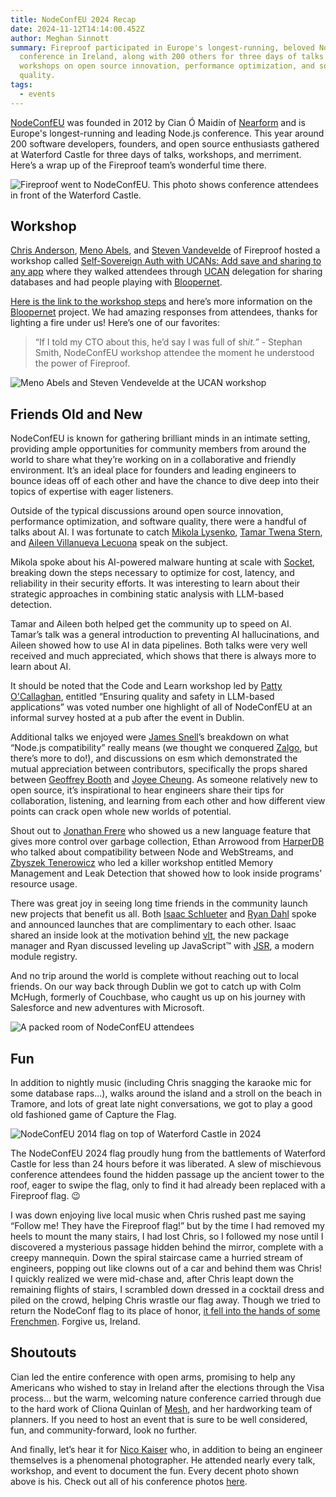 ```yaml
---
title: NodeConfEU 2024 Recap
date: 2024-11-12T14:14:00.452Z
author: Meghan Sinnott
summary: Fireproof participated in Europe's longest-running, beloved Node.js
  conference in Ireland, along with 200 others for three days of talks and
  workshops on open source innovation, performance optimization, and software
  quality.
tags:
  - events
---
```

[NodeConfEU](http://www.nodeconf.eu) was founded in 2012 by Cian Ó Maidín of [Nearform](https://www.nearform.com/) and is Europe's longest-running and leading Node.js conference. This year around 200 software developers, founders, and open source enthusiasts gathered at Waterford Castle for three days of talks, workshops, and merriment. Here’s a wrap up of the Fireproof team’s wonderful time there.

![Fireproof went to NodeConfEU. This photo shows conference attendees in front of the Waterford Castle.](/static/img/2024-11-06_nodeconfeu_0773.jpg "NodeConfEU 2024")

## Workshop

[Chris Anderson](https://github.com/jchris), [Meno Abels](https://github.com/mabels), and [Steven Vandevelde](https://github.com/icidasset) of Fireproof hosted a workshop called [Self-Sovereign Auth with UCANs: Add save and sharing to any app](https://www.nodeconf.eu/schedule/monday-1) where they walked attendees through [UCAN](https://blog.web3.storage/posts/intro-to-ucan) delegation for sharing databases and had people playing with [Bloopernet](https://bloopernet.netlify.app/).

[Here is the link to the workshop steps](https://github.com/fireproof-storage/connect/tree/main/examples/ucan/workshop) and here’s more information on the [Bloopernet](https://msl.mykle.com/2024/10/bloopernet-fp-a-serverless-web-drum-machine/) project. We had amazing responses from attendees, thanks for lighting a fire under us! Here’s one of our favorites:

> “If I told my CTO about this, he’d say I was full of sh*it.” -* Stephan Smith, NodeConfEU workshop attendee the moment he understood the power of Fireproof.

![Meno Abels and Steven Vendevelde at the UCAN workshop](/static/img/2024-11-04_nodeconfeu_0253.jpg "Fireproof Workshop at NodeConfEU")

## Friends Old and New

NodeConfEU is known for gathering brilliant minds in an intimate setting, providing ample opportunities for community members from around the world to share what they’re working on in a collaborative and friendly environment. It’s an ideal place for founders and leading engineers to bounce ideas off of each other and have the chance to dive deep into their topics of expertise with eager listeners.

Outside of the typical discussions around open source innovation, performance optimization, and software quality, there were a handful of talks about AI. I was fortunate to catch [Mikola Lysenko](https://github.com/mikolalysenko), [Tamar Twena Stern](https://www.linkedin.com/posts/tamarstern_tamar-twena-architectural-changes-in-new-activity-7132048935904264193-UPKz/), and [Aileen Villanueva Lecuona](https://aileenvl.com/) speak on the subject.

Mikola spoke about his AI-powered malware hunting at scale with [Socket](https://socket.dev/blog/introducing-socket-ai-chatgpt-powered-threat-analysis), breaking down the steps necessary to optimize for cost, latency, and reliability in their security efforts. It was interesting to learn about their strategic approaches in combining static analysis with LLM-based detection. 

Tamar and Aileen both helped get the community up to speed on AI. Tamar’s talk was a general introduction to preventing AI hallucinations, and Aileen showed how to use AI in data pipelines. Both talks were very well received and much appreciated, which shows that there is always more to learn about AI. 

It should be noted that the Code and Learn workshop led by [Patty O'Callaghan](https://pattyocallaghan.com/), entitled “Ensuring quality and safety in LLM-based applications” was voted number one highlight of all of NodeConfEU at an informal survey hosted at a pub after the event in Dublin.

Additional talks we enjoyed were [James Snell](https://github.com/jasnell)’s breakdown on what “Node.js compatibility” really means (we thought we conquered [Zalgo](https://blog.izs.me/2013/08/designing-apis-for-asynchrony/), but there’s more to do!), and discussions on esm which demonstrated the mutual appreciation between contributors, specifically the props shared between [Geoffrey Booth](https://geoffreybooth.com/) and [Joyee Cheung](https://joyeecheung.github.io/blog/about/). As someone relatively new to open source, it’s inspirational to hear engineers share their tips for collaboration, listening, and learning from each other and how different view points can crack open whole new worlds of potential.

Shout out to [Jonathan Frere](https://jonathan-frere.com/) who showed us a new language feature that gives more control over garbage collection, Ethan Arrowood from [HarperDB](https://www.harperdb.io/) who talked about compatibility between Node and WebStreams, and [Zbyszek Tenerowicz](https://github.com/naugtur) who led a killer workshop entitled Memory Management and Leak Detection that showed how to look inside programs’ resource usage.

There was great joy in seeing long time friends in the community launch new projects that benefit us all. Both [Isaac Schlueter](https://github.com/isaacs) and [Ryan Dahl](https://github.com/ry) spoke and announced launches that are complimentary to each other. Isaac shared an inside look at the motivation behind [vlt](https://www.vlt.sh/), the new package manager and Ryan discussed leveling up JavaScript™ with [JSR](https://deno.com/blog/jsr_open_beta), a modern module registry.

And no trip around the world is complete without reaching out to local friends. On our way back through Dublin we got to catch up with Colm McHugh, formerly of Couchbase, who caught us up on his journey with Salesforce and new adventures with Microsoft.

![A packed room of NodeConfEU attendees](/static/img/2024-11-04_nodeconfeu_0180.jpg "NodeConfEU 2024 Conference in Ireland")

## Fun

In addition to nightly music (including Chris snagging the karaoke mic for some database raps…), walks around the island and a stroll on the beach in Tramore, and lots of great late night conversations, we got to play a good old fashioned game of Capture the Flag. 

![NodeConfEU 2014 flag on top of Waterford Castle in 2024](/static/img/91e242cc-d1e0-49e2-b0d8-97c6cf06456c.jpg "NodeConfEU Flag")

The NodeConfEU 2024 flag proudly hung from the battlements of Waterford Castle for less than 24 hours before it was liberated. A slew of mischievous conference attendees found the hidden passage up the ancient tower to the roof, eager to swipe the flag, only to find it had already been replaced with a Fireproof flag. 😉

I was down enjoying live local music when Chris rushed past me saying “Follow me! They have the Fireproof flag!” but by the time I had removed my heels to mount the many stairs, I had lost Chris, so I followed my nose until I discovered a mysterious passage hidden behind the mirror, complete with a creepy mannequin. Down the spiral staircase came a hurried stream of engineers, popping out like clowns out of a car and behind them was Chris! I quickly realized we were mid-chase and, after Chris leapt down the remaining flights of stairs, I scrambled down dressed in a cocktail dress and piled on the crowd, helping Chris wrastle our flag away. Though we tried to return the NodeConf flag to its place of honor, [it fell into the hands of some Frenchmen](https://x.com/nodeconfeu/status/1854134855556059280?s=46&t=8A60wdYK-HLydu4gcdKcow). Forgive us, Ireland.

## Shoutouts

Cian led the entire conference with open arms, promising to help any Americans who wished to stay in Ireland after the elections through the Visa process… but the warm, welcoming nature conference carried through due to the hard work of Cliona Quinlan of [Mesh](https://www.meshretreats.com/about), and her hardworking team of planners. If you need to host an event that is sure to be well considered, fun, and community-forward, look no further.

And finally, let’s hear it for [Nico Kaiser](http://kaiser.me) who, in addition to being an engineer themselves is a phenomenal photographer. He attended nearly every talk, workshop, and event to document the fun. Every decent photo shown above is his. Check out all of his conference photos [here](https://nceu.kaiser.photo/).